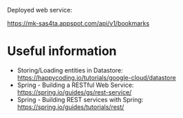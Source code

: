 Deployed web service:

https://mk-sas4ta.appspot.com/api/v1/bookmarks

# Useful information

- Storing/Loading entities in Datastore: https://happycoding.io/tutorials/google-cloud/datastore
- Spring - Building a RESTful Web Service: https://spring.io/guides/gs/rest-service/
- Spring - Building REST services with Spring: https://spring.io/guides/tutorials/rest/